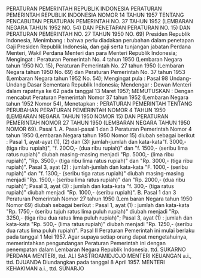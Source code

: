  PERATURAN PEMERINTAH REPUBLIK INDONESIA PERATURAN PEMERINTAH REPUBLIK INDONESIA NOMOR 14 TAHUN 1957 TENTANG PENCABUTAN PERATURAN PEMERINTAH NO. 37 TAHUN 1952 (LEMBARAN NEGARA TAHUN 1952 NO. 54) DAN PENETAPAN PERATURAN NO. 15) DAN PERATURAN PEMERINTAH NO. 27 TAHUN 1950 NO. 69) Presiden Republik Indonesia,
Menimbang :
 bahwa perlu diadakan perubahan dalam penetapan Gaji Presiden Republik Indonesia, dan gaji serta tunjangan jabatan Perdana Menteri, Wakil Perdana Menteri dan para Menteri Republik Indonesia;
Mengingat :
 Peraturan Pemerintah No. 4 tahun 1950 (Lembaran Negara tahun 1950 NO. 15), Peraturan Pemerintah No. 27 tahun 1950 (Lembaran Negara tahun 1950 No. 69) dan Peraturan Pemerintah No. 37 tahun 1953 (Lembaran Negara tahun 1952 No. 54); Mengingat pula : Pasal 98 Undang-Undang Dasar Sementara Republik Indonesia; Mendengar : Dewan Menteri dalam rapatnya ke 62 pada tanggal 13 Maret 1957;
MEMUTUSKAN :
 Dengan mencabut Peraturan Pemerintah Nomor 37 tahun 1952 (Lembaran Negara tahun 1952 Nomor 54), Menetapkan : PERATURAN PEMERINTAH TENTANG PERUBAHAN PERATURAN PEMERINTAH NOMOR 4 TAHUN 1950 (LEMBARAN NEGARA TAHUN 1950 NOMOR 15) DAN PERATURAN PEMERINTAH NOMOR 27 TAHUN 1950 (LEMBARAN NEGARA TAHUN 1950 NOMOR 69). Pasal 1. A. Pasal-pasal 1 dan 3 Peraturan Pemerintah Nomor 4 tahun 1950 (Lembaran Negara tahun 1950 Nomor 15) diubah sebagai berikut : Pasal 1, ayat-ayat (1), (2) dan (3): jumlah-jumlah dan kata-kata"f. 3000,- (tiga ribu rupiah)", "f. 20OO,- (dua ribu rupiah)" dan "f. 1500,- (seribu lima ratus rupiah)" diubah masing-masing menjadi "Rp. 5000,- (lima ribu rupiah)", "Rp. 3500,- (tiga ribu lima ratus rupiah)" dan "Rp. 3000,- (tiga ribu rupiah)". Pasal 3, ayat (2) : jumlah-jumlah dan kata-kata "F. 1000,- (seribu rupiah)" dan "f. 1300,- (seribu tiga ratus rupiah)" diubah masing-masing menjadi "Rp. 1500,- (seribu lima ratus rupiah)" dan "Rp. 2000,- (dua ribu rupiah)"; Pasal 3, ayat (3) : jumlah dan kata-kata "f. 300,- (tiga ratus rupiah)" diubah menjadi "Rp. 1000,- (seribu rupiah)". B. Pasal 1 dan 3 Peraturan Pemerintah Nomor 27 tahun 1950 (Lem baran Negara tahun 1950 Nomor 69) diubah sebagai berikut : Pasal 1, ayat (1) : jumlah dan kata-kata "Rp. 1750,- (seribu tujuh ratus lima puluh rupiah)" diubah menjadi "Rp. 3250,- (tiga ribu dua ratus lima puluh rupiah)"; Pasal 3, ayat (1) : jumlah dan kata-kata "Rp. 500,- (lima ratus rupiah)" diubah menjadi "Rp. 1250,- (seribu dua ratus lima puluh rupiah)".
Pasal II
Peraturan Pemerintah ini mulai berlaku pada tanggal 1 Mei 1957. Agar supaya setiap orang dapat mengetahuinya, memerintahkan pengundangan Peraturan Pemerintah ini dengan penempatan dalam Lembaran Negara Republik Indonesia. ttd. SUKARNO PERDANA MENTERI, ttd. ALI SASTROAMIDJOJO MENTERI KEUANGAN a.i., ttd. DJUANDA Diundangkan pada tanggal 8 April 1957. MENTERI KEHAKIMAN a.i., ttd. SUNARJO